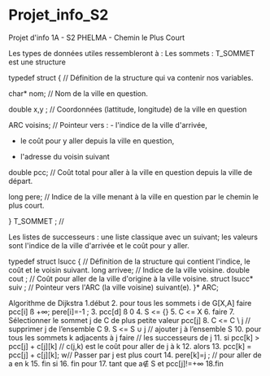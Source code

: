 # Projet_info_S2
Projet d'info 1A - S2 PHELMA - Chemin le Plus Court


Les types de données utiles ressembleront à :
Les sommets : T_SOMMET est une structure

typedef struct {              // Définition de la structure qui va contenir nos variables.

char* nom;                    // Nom de la ville en question.

double x,y ;                  // Coordonnées (lattitude, longitude) de la ville en question

ARC voisins;                  // Pointeur vers : - l'indice de la ville d'arrivée,

- le coût pour y aller depuis la ville en question,

- l'adresse du voisin suivant

double pcc;                   // Coût total pour aller à la ville en question depuis la ville de départ.

long pere;                    // Indice de la ville menant à la ville en question par le chemin le plus court.

} T_SOMMET ;                  // 


Les listes de successeurs : une liste classique avec un suivant; 
les valeurs sont l'indice de la ville d'arrivée  et le coût pour y aller.

typedef struct lsucc {        // Définition de la structure qui contient l'indice, le coût et le voisin suivant.
long arrivee;                 // Indice de la ville voisine.
double cout ;                 // Coût pour aller de la ville d'origine à la ville voisine.
struct lsucc* suiv ;          // Pointeur vers l'ARC (la ville voisine) suivant(e).
}* ARC;



Algorithme de Dijkstra
  1.début
  2.  pour tous les sommets i de G[X,A] faire pcc[i] ß +∞; pere[i]=-1 ;
  3.  pcc[d] ß 0
  4.  S <= {}
  5.  C <= X
  6.  faire
  7.    Sélectionner le sommet j de C de plus petite valeur pcc[j]
  8.    C <= C \ j                                                            // supprimer j de l’ensemble C
  9.    S <= S ∪ j                                                            // ajouter j à l’ensemble S
  10.   pour tous les sommets k adjacents à j faire                           // les successeurs de j
  11.     si pcc[k] > pcc[j] + c[j][k]                                        // c(j,k) est le coût pour aller de j à k
  12.     alors
  13.       pcc[k] = pcc[j] + c[j][k];                                        w// Passer par j est plus court
  14.       pere[k]=j ; // pour aller de a en k
  15.     fin si
  16.   fin pour
  17. tant que a∉ S et pcc[j]!=+∞
  18.fin
  
  
